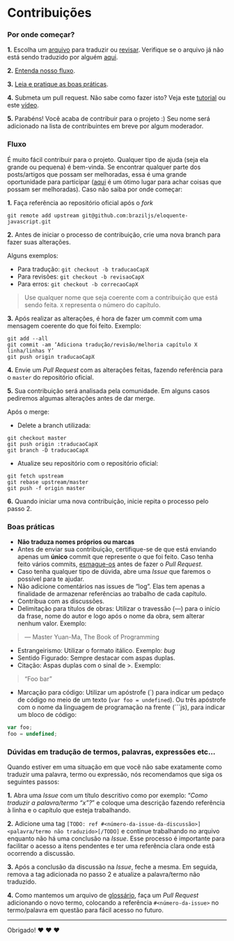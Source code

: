 # Contribuições

### Por onde começar?

**1.** Escolha um [arquivo](https://github.com/cypherpunksbr/cypherpunks.com.br/tree/master/todo) para traduzir ou [revisar](https://github.com/cypherpunksbr/cypherpunks.com.br/tree/master/posts). Verifique se o arquivo já não está sendo traduzido por alguém [aqui](https://github.com/cypherpunksbr/cypherpunks.com.br/blob/master/todo/README.md). 

**2.** [Entenda nosso fluxo](#fluxo).

**3.** [Leia e pratique as boas práticas](#boas-pr%C3%A1ticas).

**4.** Submeta um pull request. Não sabe como fazer isto? Veja este [tutorial](https://#) ou este [vídeo](https://#).

**5.** Parabéns! Você acaba de contribuir para o projeto :) Seu nome será adicionado na lista de contribuintes em breve por algum moderador.

### Fluxo

É muito fácil contribuir para o projeto. Qualquer tipo de ajuda (seja ela grande ou pequena) é bem-vinda. Se encontrar qualquer parte dos posts/artigos que possam ser melhoradas, essa é uma grande oportunidade para participar ([aqui](https://github.com/cypherpunksbr/cypherpunks.com.br/issues?q=is%3Aopen+is%3Aissue+label%3Amelhorias) é um ótimo lugar para achar coisas que possam ser melhoradas). Caso não saiba por onde começar:

**1.** Faça referência ao repositório oficial após o _fork_

```
git remote add upstream git@github.com:braziljs/eloquente-javascript.git
```

**2.** Antes de iniciar o processo de contribuição, crie uma nova branch para fazer suas alterações.

Alguns exemplos:

- Para tradução: `git checkout -b traducaoCapX`
- Para revisões: `git checkout -b revisaoCapX`
- Para erros: `git checkout -b correcaoCapX`

> Use qualquer nome que seja coerente com a contribuição que está sendo feita.
> `X` representa o número do capítulo.

**3.** Após realizar as alterações, é hora de fazer um commit com uma mensagem coerente do que foi feito. Exemplo:

```
git add --all
git commit -am ‘Adiciona tradução/revisão/melhoria capítulo X linha/linhas Y’
git push origin traducaoCapX
```

**4.** Envie um _Pull Request_ com as alterações feitas, fazendo referência para o `master` do repositório oficial.

**5.** Sua contribuição será analisada pela comunidade. Em alguns casos pediremos algumas alterações antes de dar merge.

Após o merge:

- Delete a branch utilizada:

```
git checkout master
git push origin :traducaoCapX
git branch -D traducaoCapX
```

- Atualize seu repositório com o repositório oficial:

```
git fetch upstream
git rebase upstream/master
git push -f origin master
```

**6.** Quando iniciar uma nova contribuição, inicie repita o processo pelo passo 2.

### Boas práticas

- **Não traduza nomes próprios ou marcas**
- Antes de enviar sua contribuição, certifique-se de que está enviando apenas um **único** commit que represente o que foi feito. Caso tenha feito vários commits, [esmague-os](http://gitready.com/advanced/2009/02/10/squashing-commits-with-rebase.html) antes de fazer o _Pull Request_.
- Caso tenha qualquer tipo de dúvida, abre uma _Issue_ que faremos o possível para te ajudar.
- Não adicione comentários nas issues de “log”. Elas tem apenas a finalidade de armazenar referências ao trabalho de cada capítulo.
- Contribua com as discussões.
- Delimitação para títulos de obras: Utilizar o travessão (—) para o início da frase, nome do autor e logo após o nome da obra, sem alterar nenhum valor. Exemplo:

> — Master Yuan-Ma, The Book of Programming

- Estrangeirismo: Utilizar o formato itálico. Exemplo: _bug_
- Sentido Figurado: Sempre destacar com aspas duplas.
- Citação: Aspas duplas com o sinal de >. Exemplo:

> “Foo bar”

- Marcação para código: Utilizar um apóstrofe (\`) para indicar um pedaço de código no meio de um texto (`var foo = undefined`). Ou três apóstrofe com o nome da linguagem de programação na frente (\`\`\`js), para indicar um bloco de código:

```js
var foo;
foo = undefined;
```

### Dúvidas em tradução de termos, palavras, expressões etc…

Quando estiver em uma situação em que você não sabe exatamente como traduzir uma palavra, termo ou expressão, nós recomendamos que siga os seguintes passos:

**1.** Abra uma _Issue_ com um título descritivo como por exemplo: “_Como traduzir a palavra/termo “x”?_” e coloque uma descrição fazendo referência à linha e o capítulo que esteja trabalhando.

**2.** Adicione uma tag `[TODO: ref #<número-da-issue-da-discussão>]<palavra/termo não traduzido>[/TODO]` e continue trabalhando no arquivo enquanto não há uma conclusão na _Issue_. Esse processo é importante para facilitar o acesso a itens pendentes e ter uma referência clara onde está ocorrendo a discussão.

**3.** Após a conclusão da discussão na _Issue_, feche a mesma. Em seguida, remova a tag adicionada no passo 2 e atualize a palavra/termo não traduzido.

**4.** Como mantemos um arquivo de [glossário](https://github.com/braziljs/eloquente-javascript/blob/master/glossario.md), faça um _Pull Request_ adicionando o novo termo, colocando a referência `#<número-da-issue>` no termo/palavra em questão para fácil acesso no futuro.

***

Obrigado! :heart: :heart: :heart:

